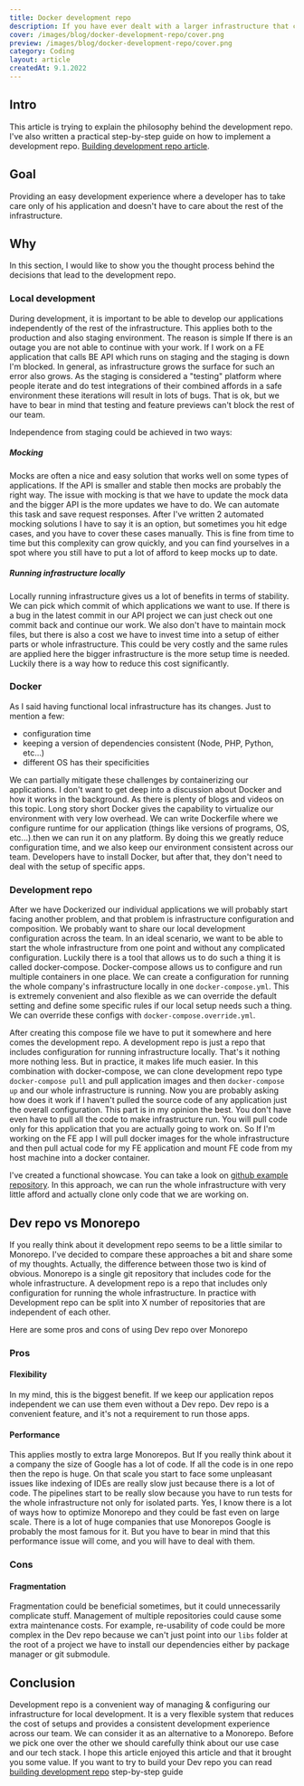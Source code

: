 ```yaml
---
title: Docker development repo
description: If you have ever dealt with a larger infrastructure that contains multiple applications you probably experienced some issues with local development. There is a lot of options on how to configure the dev environment. The option ranges from running the whole infrastructure in developer's machines to "Yes, we are developing on production DB, but we are careful". I would like to show you an approach that works well in my day-to-day job on a large project and also on my small 1 person side project.
cover: /images/blog/docker-development-repo/cover.png
preview: /images/blog/docker-development-repo/cover.png
category: Coding
layout: article
createdAt: 9.1.2022
---
```


## Intro
This article is trying to explain the philosophy behind the development repo.
I've also written a practical step-by-step guide on how to implement a development repo.
[Building development repo article](/blog/articles/building-development-repo).

## Goal
Providing an easy development experience where a developer has to take care only of his application and doesn't have to care about the rest of the infrastructure.

## Why
In this section, I would like to show you the thought process behind the decisions that lead to the development repo.

### Local development
During development, it is important to be able to develop our applications independently of the rest of the infrastructure.
This applies both to the production and also staging environment. The reason is simple If there is an outage
you are not able to continue with your work. If I work on a FE application that calls BE API which runs on staging
and the staging is down I'm blocked. In general, as infrastructure grows the surface for such an error also grows.
As the staging is considered a "testing" platform where people iterate and do test integrations of their combined affords
in a safe environment these iterations will result in lots of bugs. That is ok, but we have to bear in mind that testing
and feature previews can't block the rest of our team.

Independence from staging could be achieved in two ways:
##### Mocking
Mocks are often a nice and easy solution that works well on some types of applications. If the API is smaller and stable then mocks are
probably the right way. The issue with mocking is that we have to update the mock data and the bigger API is the more updates we have to do.
We can automate this task and save request responses. After I've written 2 automated mocking solutions I have to say it is an option, but
sometimes you hit edge cases, and you have to cover these cases manually. This is fine from time to time but this complexity can grow quickly,
and you can find yourselves in a spot where you still have to put a lot of afford to keep mocks up to date.

##### Running infrastructure locally
Locally running infrastructure gives us a lot of benefits in terms of stability. We can pick which commit of which applications we want to use.
If there is a bug in the latest commit in our API project we can just check out one commit back and continue our work.
We also don't have to maintain mock files, but there is also a cost we have to invest time into a setup of either parts or whole infrastructure.
This could be very costly and the same rules are applied here the bigger infrastructure is the more setup time is needed. Luckily there is a way
how to reduce this cost significantly.

### Docker
As I said having functional local infrastructure has its changes.
Just to mention a few:
- configuration time
- keeping a version of dependencies consistent (Node, PHP, Python, etc...)
- different OS has their specificities

We can partially mitigate these challenges by containerizing our applications. I don't want to get deep into a discussion
about Docker and how it works in the background. As there is plenty of blogs and videos on this topic. Long story short
Docker gives the capability to virtualize our environment with very low overhead. We can write Dockerfile where we configure
runtime for our application (things like versions of programs, OS, etc...).then we can run it on any platform.
By doing this we greatly reduce configuration time, and we also keep our environment consistent across our team.
Developers have to install Docker, but after that, they don't need to deal with the setup of specific apps.

### Development repo
After we have Dockerized our individual applications we will probably start facing another problem, and
that problem is infrastructure configuration and composition. We probably want to share our local
development configuration across the team. In an ideal scenario, we want to be able to start the whole infrastructure
from one point and without any complicated configuration. Luckily there is a tool that allows us to do such a
thing it is called docker-compose. Docker-compose allows us to configure and run multiple containers in one place.
We can create a configuration for running the whole company's infrastructure locally in one `docker-compose.yml`.
This is extremely convenient and also flexible as we can override the default setting and define some specific
rules if our local setup needs such a thing. We can override these configs with `docker-compose.override.yml`.

After creating this compose file we have to put it somewhere and here comes the development repo.
A development repo is just a repo that includes configuration for running infrastructure locally. That's it nothing
more nothing less. But in practice, it makes life much easier. In this combination with docker-compose, we can
clone development repo type `docker-compose pull` and pull application images and then `docker-compose up`
and our whole infrastructure is running. Now you are probably asking how does it work if I haven't pulled the source code
of any application just the overall configuration. This part is in my opinion the best. You don't have even have to pull
all the code to make infrastructure run. You will pull code only for this application that you are actually going to
work on. So If I'm working on the FE app I will pull docker images for the whole infrastructure and then pull actual code for my
FE application and mount FE code from my host machine into a docker container.

I've created a functional showcase. You can take a look on [github example repository](https://github.com/Mporuben/dev-repo).
In this approach, we can run the whole infrastructure with very little afford
and actually clone only code that we are working on.

## Dev repo vs Monorepo
If you really think about it development repo seems to be a little similar to Monorepo.
I've decided to compare these approaches a bit and share some of my thoughts.
Actually, the difference between those two is kind of obvious. Monorepo is a single git repository that includes code for the whole infrastructure.
A development repo is a repo that includes only configuration for running the whole infrastructure.
In practice with Development repo can be split into X number of repositories that are independent of each other.

Here are some pros and cons of using Dev repo over Monorepo
### Pros
#### Flexibility
In my mind, this is the biggest benefit. If we keep our application repos independent we can use them
even without a Dev repo. Dev repo is a convenient feature, and it's not a requirement to run those apps.
#### Performance
This applies mostly to extra large Monorepos. But If you really think about it a company the size of Google
has a lot of code. If all the code is in one repo then the repo is huge. On that scale you start to face some unpleasant
issues like indexing of IDEs are really slow just because there is a lot of code. The pipelines start to be really slow
because you have to run tests for the whole infrastructure not only for isolated parts. Yes, I know there is a lot of ways how
to optimize Monorepo and they could be fast even on large scale. There is a lot of huge companies that use Monorepos
Google is probably the most famous for it. But you have to bear in mind that this performance issue will come, and you will
have to deal with them.

### Cons
#### Fragmentation
Fragmentation could be beneficial sometimes, but it could unnecessarily complicate stuff. Management of multiple repositories
could cause some extra maintenance costs. For example, re-usability of code could be more complex in the Dev repo because
we can't just point into our `libs` folder at the root of a project we have to install our dependencies either by package manager
or git submodule.

## Conclusion
Development repo is a convenient way of managing & configuring our infrastructure for local development.
It is a very flexible system that reduces the cost of setups and provides a consistent development experience across our team.
We can consider it as an alternative to a Monorepo. Before we pick one over the other we should carefully think about
our use case and our tech stack. I hope this article enjoyed this article and that it brought you some value.
If you want to try to build your Dev repo you can read [building development repo](/blog/articles/building-development-repo) step-by-step guide 



  


